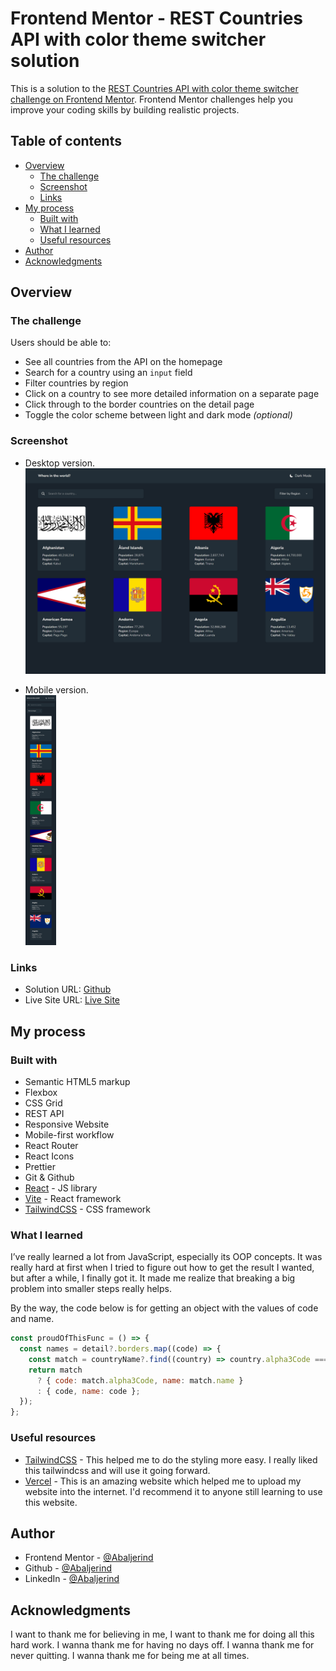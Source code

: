 # Frontend Mentor - REST Countries API with color theme switcher solution

This is a solution to the [REST Countries API with color theme switcher challenge on Frontend Mentor](https://www.frontendmentor.io/challenges/rest-countries-api-with-color-theme-switcher-5cacc469fec04111f7b848ca). Frontend Mentor challenges help you improve your coding skills by building realistic projects.

## Table of contents

- [Overview](#overview)
  - [The challenge](#the-challenge)
  - [Screenshot](#screenshot)
  - [Links](#links)
- [My process](#my-process)
  - [Built with](#built-with)
  - [What I learned](#what-i-learned)
  - [Useful resources](#useful-resources)
- [Author](#author)
- [Acknowledgments](#acknowledgments)

## Overview

### The challenge

Users should be able to:

- See all countries from the API on the homepage
- Search for a country using an `input` field
- Filter countries by region
- Click on a country to see more detailed information on a separate page
- Click through to the border countries on the detail page
- Toggle the color scheme between light and dark mode _(optional)_

### Screenshot

- Desktop version.  
  <img src="./public/screenshots/screenshot-desktop.png" alt="Desktop version" width="600"/>

- Mobile version.  
  <img src="./public/screenshots/screenshot-mobile.png" alt="Mobile version" height="400"/>

### Links

- Solution URL: [Github](https://github.com/Abaljerind/rest-countries-api)
- Live Site URL: [Live Site](https://rest-countries-api-three-neon.vercel.app/)

## My process

### Built with

- Semantic HTML5 markup
- Flexbox
- CSS Grid
- REST API
- Responsive Website
- Mobile-first workflow
- React Router
- React Icons
- Prettier
- Git & Github
- [React](https://reactjs.org/) - JS library
- [Vite](https://vite.dev/) - React framework
- [TailwindCSS](https://tailwindcss.com/) - CSS framework

### What I learned

I’ve really learned a lot from JavaScript, especially its OOP concepts. It was really hard at first when I tried to figure out how to get the result I wanted, but after a while, I finally got it. It made me realize that breaking a big problem into smaller steps really helps.

By the way, the code below is for getting an object with the values of code and name.

```js
const proudOfThisFunc = () => {
  const names = detail?.borders.map((code) => {
    const match = countryName?.find((country) => country.alpha3Code === code);
    return match
      ? { code: match.alpha3Code, name: match.name }
      : { code, name: code };
  });
};
```

### Useful resources

- [TailwindCSS](https://tailwindcss.com/) - This helped me to do the styling more easy. I really liked this tailwindcss and will use it going forward.
- [Vercel](https://vercel.com) - This is an amazing website which helped me to upload my website into the internet. I'd recommend it to anyone still learning to use this website.

## Author

- Frontend Mentor - [@Abaljerind](https://www.frontendmentor.io/profile/Abaljerind)
- Github - [@Abaljerind](https://github.com/Abaljerind)
- LinkedIn - [@Abaljerind](https://www.linkedin.com/in/abal-jerind-baa90519a/)

## Acknowledgments

I want to thank me for believing in me, I want to thank me for doing all this hard work. I wanna thank me for having no days off. I wanna thank me for never quitting. I wanna thank me for being me at all times.
